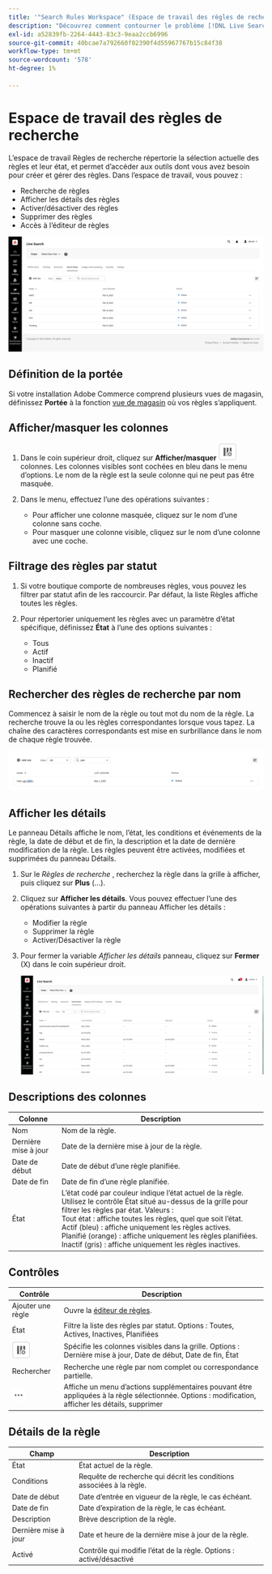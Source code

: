 ```yaml
---
title: '"Search Rules Workspace" (Espace de travail des règles de recherche)'
description: "Découvrez comment contourner le problème [!DNL Live Search] espace de travail des règles."
exl-id: a52839fb-2264-4443-83c3-9eaa2ccb6996
source-git-commit: 40bcae7a792660f02390f4d55967767b15c84f38
workflow-type: tm+mt
source-wordcount: '578'
ht-degree: 1%

---
```


# Espace de travail des règles de recherche

L’espace de travail Règles de recherche répertorie la sélection actuelle des règles et leur état, et permet d’accéder aux outils dont vous avez besoin pour créer et gérer des règles. Dans l’espace de travail, vous pouvez :

* Recherche de règles
* Afficher les détails des règles
* Activer/désactiver des règles
* Supprimer des règles
* Accès à l’éditeur de règles

![Espace de travail Règles](assets/rules-workspace.png)

## Définition de la portée

Si votre installation Adobe Commerce comprend plusieurs vues de magasin, définissez **Portée** à la fonction [vue de magasin](https://experienceleague.adobe.com/docs/commerce-admin/start/setup/websites-stores-views.html#scope-settings) où vos règles s’appliquent.

## Afficher/masquer les colonnes

1. Dans le coin supérieur droit, cliquez sur **Afficher/masquer** ![Sélecteur de colonnes](assets/btn-show-hide-columns.png) colonnes.
Les colonnes visibles sont cochées en bleu dans le menu d’options. Le nom de la règle est la seule colonne qui ne peut pas être masquée.

1. Dans le menu, effectuez l’une des opérations suivantes :

   * Pour afficher une colonne masquée, cliquez sur le nom d’une colonne sans coche.
   * Pour masquer une colonne visible, cliquez sur le nom d’une colonne avec une coche.

## Filtrage des règles par statut

1. Si votre boutique comporte de nombreuses règles, vous pouvez les filtrer par statut afin de les raccourcir. Par défaut, la liste Règles affiche toutes les règles.

1. Pour répertorier uniquement les règles avec un paramètre d’état spécifique, définissez **État** à l’une des options suivantes :

   * Tous
   * Actif
   * Inactif
   * Planifié

## Rechercher des règles de recherche par nom

Commencez à saisir le nom de la règle ou tout mot du nom de la règle.
La recherche trouve la ou les règles correspondantes lorsque vous tapez. La chaîne des caractères correspondants est mise en surbrillance dans le nom de chaque règle trouvée.

![Règles : rechercher par nom](assets/rules-workspace-search-name.png)

## Afficher les détails

Le panneau Détails affiche le nom, l’état, les conditions et événements de la règle, la date de début et de fin, la description et la date de dernière modification de la règle. Les règles peuvent être activées, modifiées et supprimées du panneau Détails.

1. Sur le *Règles de recherche* , recherchez la règle dans la grille à afficher, puis cliquez sur **Plus** (...).
1. Cliquez sur **Afficher les détails**.
Vous pouvez effectuer l’une des opérations suivantes à partir du panneau Afficher les détails :

   * Modifier la règle
   * Supprimer la règle
   * Activer/Désactiver la règle

1. Pour fermer la variable *Afficher les détails* panneau, cliquez sur **Fermer** (X) dans le coin supérieur droit.

   ![Règle - détails](assets/rules-workspace-details.png)

## Descriptions des colonnes

| Colonne | Description |
|--- |--- |
| Nom | Nom de la règle. |
| Dernière mise à jour | Date de la dernière mise à jour de la règle. |
| Date de début | Date de début d’une règle planifiée. |
| Date de fin | Date de fin d’une règle planifiée. |
| État | L’état codé par couleur indique l’état actuel de la règle. Utilisez le contrôle État situé au-dessus de la grille pour filtrer les règles par état. Valeurs :<br />Tout état : affiche toutes les règles, quel que soit l’état.<br />Actif (bleu) : affiche uniquement les règles actives.<br />Planifié (orange) : affiche uniquement les règles planifiées.<br />Inactif (gris) : affiche uniquement les règles inactives. |

## Contrôles

| Contrôle | Description |
|--- |--- |
| Ajouter une règle | Ouvre la [éditeur de règles](rules-add.md). |
| État | Filtre la liste des règles par statut. Options : Toutes, Actives, Inactives, Planifiées |
| ![Sélecteur de colonnes](assets/btn-show-hide-columns.png) | Spécifie les colonnes visibles dans la grille. Options : Dernière mise à jour, Date de début, Date de fin, État |
| Rechercher | Recherche une règle par nom complet ou correspondance partielle. |
| ![Sélecteur supplémentaire](assets/btn-more.png) | Affiche un menu d’actions supplémentaires pouvant être appliquées à la règle sélectionnée. Options : modification, afficher les détails, supprimer |

## Détails de la règle

| Champ | Description |
|--- |--- |
| État | État actuel de la règle. |
| Conditions | Requête de recherche qui décrit les conditions associées à la règle. |
| Date de début | Date d’entrée en vigueur de la règle, le cas échéant. |
| Date de fin | Date d’expiration de la règle, le cas échéant. |
| Description | Brève description de la règle. |
| Dernière mise à jour | Date et heure de la dernière mise à jour de la règle. |
| Activé | Contrôle qui modifie l’état de la règle. Options : activé/désactivé |
